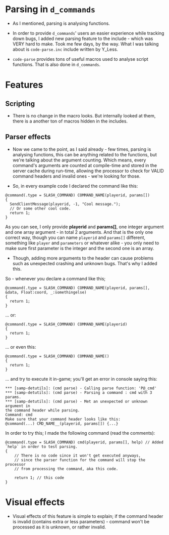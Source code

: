# Parsing in ``d_commands``

- As I mentioned, parsing is analysing functions.

- In order to provide ``d_commands``' users an easier experience while tracking down bugs, I added new parsing feature to the include - which was VERY hard to make. Took me few days, by the way. What I was talking about is ``code-parse.inc`` include written by Y_Less.

- ``code-parse`` provides tons of useful macros used to analyse script functions. That is also done in ``d_commands``.

# Features

## Scripting

- There is no change in the macro looks. But internally looked at them, there is a another ton of macros hidden in the includes.

## Parser effects

- Now we came to the point, as I said already - few times, parsing is analysing functions, this can be anything related to the functions, but we're talking about the argument counting. Which means, every command's arguments are counted at compile-time and stored in the server cache during run-time, allowing the processor to check for VALID command headers and invalid ones - we're looking for those.

- So, in every example code I declared the command like this:
```pawn
@command(.type = SLASH_COMMAND) COMMAND_NAME(playerid, params[])
{
  SendClientMessage(playerid, -1, "Cool message.");
  // Or some other cool code.
  return 1;
}
```
As you can see, I only provide **playerid** and **params[]**, one integer argument and one array argument - in total 2 arguments. And that is the only one correct way, though you can name ``playerid`` and ``params[]`` different, something like ``player`` and ``parameters`` or whatever alike - you only need to make sure first parameter is the integer and the second one is an array.

- Though, adding more arguments to the header can cause problems such as unexpected crashing and unknown bugs. That's why I added this.

So - whenever you declare a command like this;
```pawn
@command(.type = SLASH_COMMAND) COMMAND_NAME(playerid, params[], &data, Float:coord, _:somethingelse)
{
  return 1;
}
```
... or:
```pawn
@command(.type = SLASH_COMMAND) COMMAND_NAME(playerid)
{
  return 1;
}
```
... or even this:
```pawn
@command(.type = SLASH_COMMAND) COMMAND_NAME()
{
  return 1;
}
```
... and try to execute it in-game; you'll get an error in console saying this:

```
*** [samp-detutils]: (cmd parse) - Calling parse function: 'P@_cmd'
*** [samp-detutils]: (cmd parse) - Parsing a command : cmd with 3 params.
*** [samp-detutils]: (cmd parse) - Met an unexpected or unknown argument in 
the command header while parsing.
Command: cmd
Make sure that your command header looks like this:
@command(...) CMD_NAME__(playerid, params[]) {...}
```

In order to try this; I made the following command (read the comments):
```pawn
@command(.type = SLASH_COMMAND) cmd(playerid, params[], help) // Added `help` in order to test parsing.
{
    // There is no code since it won't get executed anyways,
    // since the parser function for the command will stop the processor
    // from processing the command, aka this code.
    
    return 1; // this code
}
```
# Visual effects
- Visual effects of this feature is simple to explain; if the command header is invalid (contains extra or less parameters) - command won't be processed as it is unknown, or rather invalid.
